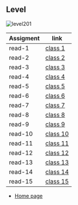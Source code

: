 

## Level 

![level201](https://upload.wikimedia.org/wikipedia/commons/thumb/6/63/Bundesstra%C3%9Fe_201_number.svg/1200px-Bundesstra%C3%9Fe_201_number.svg.png)


| Assigment        | link                              |
| -----------------| ----------------------------------|
| read-1           | [class 1](level-201/read-1.md)    |
| read-2           | [class 2](level-201/read-2.md)    | 
| read-3           | [class 3](level-201/read-3.md)    |
| read-4           | [class 4](level-201/read-4.md)    |
| read-5           | [class 5](level-201/read-5.md)    |
| read-6           | [class 6](level-201/read-6.md)    |
| read-7           | [class 7](level-201/read-7.md)    |
| read-8           | [class 8](level-201/read-8.md)    | 
| read-9           | [class 9](level-201/read-9.md)    |
| read-10          | [class 10](level-201/read-10.md)  |
| read-11          | [class 11](level-201/read-11.md)  |
| read-12          | [class 12](level-201/read-12.md)  |
| read-13          | [class 13](level-201/read-13.md)  |
| read-14          | [class 14](level-201/read-14.md)  |
| read-15          | [class 15](level-201/read-15.md)  |


- [Home page](https://nadeen-shuweihat.github.io/reading-notes01/)